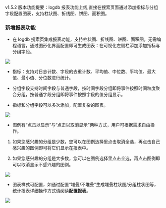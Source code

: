 v1.5.2 版本功能提要：logdb 报表功能上线,直接在搜索页面通过添加指标与分组字段配置图表，支持柱状图、折线图、饼图、面积图。

### 新增报表功能

* 在 logdb 搜索页集成报表功能，支持柱状图、折线图、饼图、面积图。无需编程语言，通过图形化界面配置即可生成图表：在可视化左侧栏添加添加指标与分组字段。

![](https://pandora-kibana.qiniu.com/charts.png)

* 指标：支持对日志计数、字段的去重计数、平均值、中位数、平均值、最大值、最小值、分位数进行统计。

* 分组字段支持时间字段与普通字段，按时间字段分组即将事件按照时间粒度聚合分组，按普通字段分组即将事件按照字段的值分组显示。

* 指标和分组字段可以多次添加，配置复杂的图表。

![](https://pandora-kibana.qiniu.com/complex.png)

* 图例有“点击以显示”与“点击以取消显示”两种方式，用户可根据需求自由操作。

1. 如果您感兴趣的分组是少数，您可以在图例选择里点击取消全选，再点击自己感兴趣的图例即可将它们显示在报表中。

2. 如果您感兴趣的分组是大多数，您可以在图例选择里点击全选，再点击图例即可以取消显示不感兴趣的图例。

![](https://pandora-kibana.qiniu.com/_show.png)

* 图表样式可配置，如通过配置“堆叠/不堆叠”生成堆叠柱状图/分组柱状图等，统计报表详细操作方式请阅读**配置报表**。

![](https://pandora-kibana.qiniu.com/style.png)


